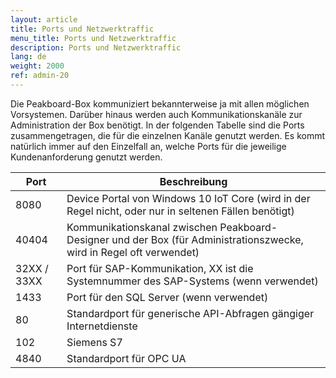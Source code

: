```yaml
---
layout: article
title: Ports und Netzwerktraffic
menu_title: Ports und Netzwerktraffic
description: Ports und Netzwerktraffic
lang: de
weight: 2000
ref: admin-20
---
```


Die Peakboard-Box kommuniziert bekannterweise ja mit allen möglichen Vorsystemen. Darüber hinaus werden auch Kommunikationskanäle zur Administration der Box benötigt. In der folgenden Tabelle sind die Ports zusammengetragen, die für die einzelnen Kanäle genutzt werden. Es kommt natürlich immer auf den Einzelfall an, welche Ports für die jeweilige Kundenanforderung genutzt werden.

| **Port**   | **Beschreibung** |
|-------------|-------------|
| 8080        | Device Portal von Windows 10 IoT Core (wird in der Regel nicht, oder nur in seltenen Fällen benötigt) |
| 40404       | Kommunikationskanal zwischen Peakboard- Designer und der Box (für Administrationszwecke, wird in Regel oft verwendet) |
| 32XX / 33XX | Port für SAP-Kommunikation, XX ist die Systemnummer des SAP-Systems (wenn verwendet)|
| 1433        |	Port für den SQL Server (wenn verwendet) |
| 80          |	Standardport für generische API-Abfragen gängiger Internetdienste |
| 102         |	Siemens S7 |
| 4840        |	Standardport für OPC UA |